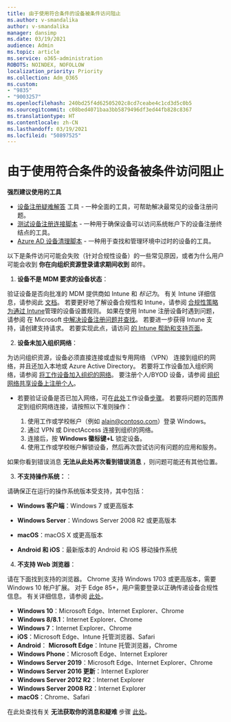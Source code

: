 ```yaml
---
title: 由于使用符合条件的设备被条件访问阻止
ms.author: v-smandalika
author: v-smandalika
manager: dansimp
ms.date: 03/19/2021
audience: Admin
ms.topic: article
ms.service: o365-administration
ROBOTS: NOINDEX, NOFOLLOW
localization_priority: Priority
ms.collection: Adm_O365
ms.custom:
- "9835"
- "9003257"
ms.openlocfilehash: 240bd25f4d62505202c8cd7ceabe4c1cd3d5c0b5
ms.sourcegitcommit: c08bed4071baa3bb5879496df3ed44fb828c8367
ms.translationtype: HT
ms.contentlocale: zh-CN
ms.lasthandoff: 03/19/2021
ms.locfileid: "50897525"
---
```

# <a name="im-getting-blocked-by-conditional-access-with-compliant-device"></a>由于使用符合条件的设备被条件访问阻止

**强烈建议使用的工具**

- [设备注册疑难解答](https://docs.microsoft.com/samples/azure-samples/dsregtool/dsregtool/) 工具 - 一种全面的工具，可帮助解决最常见的设备注册问题。
- [测试设备注册连接脚本](https://docs.microsoft.com/samples/azure-samples/testdeviceregconnectivity/testdeviceregconnectivity/) - 一种用于确保设备可以访问系统帐户下的设备注册终结点的工具。
- [Azure AD 设备清理脚本](https://github.com/mzmaili/AzureADDeviceCleanup) - 一种用于查找和管理环境中过时的设备的工具。

以下是条件访问可能会失败（针对合规性设备）的一些常见原因，或者为什么用户可能会收到 **你在向组织资源登录请求期间收到** 邮件。

1. **设备不是 MDM 要求的设备状态**：

验证设备是否向批准的 MDM 提供商如 Intune 和 *标记为*。 有关 Intune 详细信息，请参阅此 [文档](https://docs.microsoft.com/mem/intune/enrollment/device-enrollment)。 若要更好地了解设备合规性和 Intune，请参阅 [合规性策略为通过 Intune](https://docs.microsoft.com/mem/intune/protect/device-compliance-get-started)管理的设备设置规则。 如果在使用 Intune 注册设备时遇到问题，请参阅 在 Microsoft [中解决设备注册问题并查找](https://docs.microsoft.com/troubleshoot/mem/intune/troubleshoot-device-enrollment-in-intune)。 若要进一步获得 Intune 支持，请创建支持请求。 若要实现此点，请访问 [的 Intune 帮助和支持页面](https://endpoint.microsoft.com/#blade/Microsoft_Intune_DeviceSettings/SupportMenu/helpSupport)。

2. **设备未加入组织网络**：

为访问组织资源，设备必须直接连接或虚拟专用网络 （VPN） 连接到组织的网络，并且还加入本地或 Azure Active Directory。 若要将工作设备加入组织网络，请参阅 [将工作设备加入组织的网络](https://docs.microsoft.com/azure/active-directory/user-help/user-help-join-device-on-network)。 要注册个人/BYOD 设备，请参阅 [组织网络共享设备上注册个人](https://docs.microsoft.com/azure/active-directory/user-help/user-help-register-device-on-network)。

- 若要验证设备是否已加入网络，可在[此处](https://docs.microsoft.com/azure/active-directory/user-help/user-help-register-device-on-network#to-verify-that-youre-registered)工作设备[步骤](https://docs.microsoft.com/azure/active-directory/user-help/user-help-join-device-on-network#to-make-sure-youre-joined)。 若要将问题的范围界定到组织网络连接，请按照以下准则操作：

    1. 使用工作或学校帐户（例如 alain@contoso.com）登录 Windows。
    2. 通过 VPN 或 DirectAccess 连接到组织的网络。
    3. 连接后，按 **Windows 徽标键+L** 锁定设备。
    4. 使用工作或学校帐户解锁设备，然后再次尝试访问有问题的应用和服务。

如果你看到错误消息 **无法从此处再次看到错误消息** ，则问题可能还有其他位置。

3. **不支持操作系统：**：

请确保正在运行的操作系统版本受支持，其中包括：

- **Windows 客户端**：Windows 7 或更高版本

- **Windows Server**：Windows Server 2008 R2 或更高版本

- **macOS**：macOS X 或更高版本

- **Android 和 iOS**：最新版本的 Android 和 iOS 移动操作系统

4. **不支持 Web 浏览器**：

请在下面找到支持的浏览器。 Chrome 支持 Windows 1703 或更高版本，需要 Windows 10 帐户扩展。 对于 Edge 85+，用户需要登录以正确传递设备合规性信息。 有关详细信息，请参阅 [此处](https://docs.microsoft.com/azure/active-directory/conditional-access/concept-conditional-access-conditions#chrome-support)。

- **Windows 10**：Microsoft Edge、Internet Explorer、Chrome
- **Windows 8/8.1**：Internet Explorer、Chrome
- **Windows 7**：Internet Explorer、Chrome
- **iOS**：Microsoft Edge、Intune 托管浏览器、Safari
- **Android**： **Microsoft Edge**：Intune 托管浏览器，Chrome
- **Windows Phone**：Microsoft Edge、Internet Explorer
- **Windows Server 2019**：Microsoft Edge、Internet Explorer、Chrome
- **Windows Server 2016 更新**：Internet Explorer
- **Windows Server 2012 R2**：Internet Explorer
- **Windows Server 2008 R2**：Internet Explorer
- **macOS**：Chrome、Safari

在此处查找有关 **无法获取你的消息和疑难** 步骤 [此处](https://docs.microsoft.com/azure/active-directory/user-help/user-help-device-remediation)。
